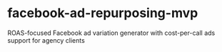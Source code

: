 # facebook-ad-repurposing-mvp
ROAS-focused Facebook ad variation generator with cost-per-call ads support for agency clients
